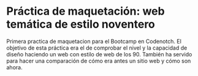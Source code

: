 # Práctica de maquetación: web temática de estilo noventero
Primera practica de maquetacion para el Bootcamp en Codenotch. 
El objetivo de esta práctica era el de comprobar el nivel y la capacidad de diseño haciendo un web con estilo de web de los 90. También ha servido para hacer una comparación de cómo era antes un sitio web y cómo son ahora.
